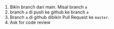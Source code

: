 1. Bikin branch dari main. Misal branch `a`
2. branch `a` di push ke github ke branch `a`
3. Branch `a` di github dibikin Pull Request ke `master`.
4. Ask for code review
